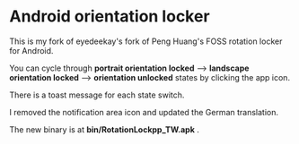 # Android orientation locker

This is my fork of eyedeekay's fork of Peng Huang's FOSS rotation locker for Android.

You can cycle through **portrait orientation locked** --> **landscape orientation locked** --> **orientation unlocked** states by clicking the app icon.

There is a toast message for each state switch.

I removed the notification area icon and updated the German translation.

The new binary is at **bin/RotationLockpp_TW.apk** .



